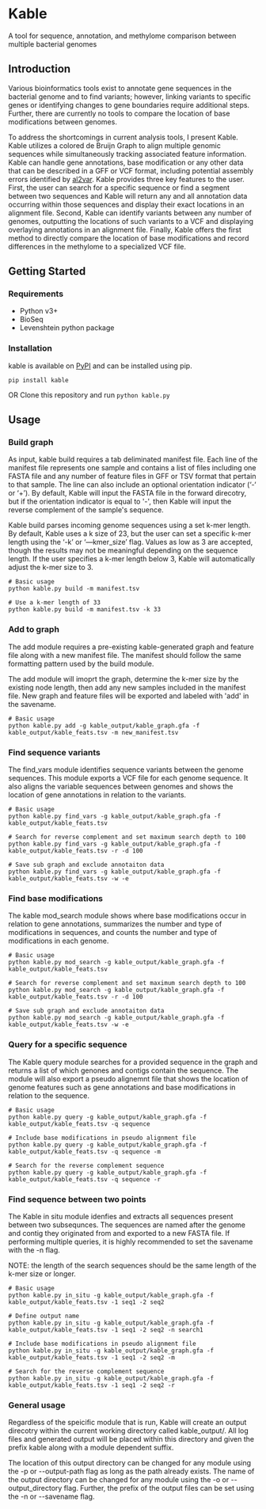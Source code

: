 # Kable
A tool for sequence, annotation, and methylome comparison between multiple bacterial genomes

## Introduction
Various bioinformatics tools exist to annotate gene sequences in the bacterial genome and to find variants; however, linking variants to specific genes or identifying changes to gene boundaries require additional steps. Further, there are currently no tools to compare the location of base modifications between genomes. 

To address the shortcomings in current analysis tools, I present Kable. Kable utilizes a colored de Bruijn Graph to align multiple genomic sequences while simultaneously tracking associated feature information. Kable can handle gene annotations, base modification or any other data that can be described in a GFF or VCF format, including potential assembly errors identified by [al2var](https://github.com/jrhendrix/al2var). Kable provides three key features to the user. First, the user can search for a specific sequence or find a segment between two sequences and Kable will return any and all annotation data occurring within those sequences and display their exact locations in an alignment file. Second, Kable can identify variants between any number of genomes, outputting the locations of such variants to a VCF and displaying overlaying annotations in an alignment file. Finally, Kable offers the first method to directly compare the location of base modifications and record differences in the methylome to a specialized VCF file. 

## Getting Started

### Requirements
* Python v3+
* BioSeq
* Levenshtein python package


### Installation
kable is available on [PyPI](https://pypi.org/project/kable/) and can be installed using pip.

```pip install kable```

OR Clone this repository and run ```python kable.py```

## Usage

### Build graph
As input, kable build requires a tab deliminated manifest file. Each line of the manifest file represents one sample and contains a list of files including one FASTA file and any number of feature files in GFF or TSV format that pertain to that sample. The line can also include an optional orientation indicator (‘-‘ or ‘+’). By default, Kable will input the FASTA file in the forward direcotry, but if the orientation indicator is equal to '-', then Kable will input the reverse complement of the sample's sequence. 

Kable build parses incoming genome sequences using a set k-mer length. By default, Kable uses a k size of 23, but the user can set a specific k-mer length using the ‘-k’ or ‘—kmer_size’ flag. Values as low as 3 are accepted, though the results may not be meaningful depending on the sequence length. If the user specifies a k-mer length below 3, Kable will automatically adjust the k-mer size to 3.

```
# Basic usage
python kable.py build -m manifest.tsv 

# Use a k-mer length of 33
python kable.py build -m manifest.tsv -k 33
```


### Add to graph
The add module requires a pre-existing kable-generated graph and feature file along with a new manifest file. The manifest should follow the same formatting pattern used by the build module. 

The add module will imoprt the graph, determine the k-mer size by the existing node length, then add any new samples included in the manifest file. New graph and feature files will be exported and labeled with 'add' in the savename.

```
# Basic usage
python kable.py add -g kable_output/kable_graph.gfa -f kable_output/kable_feats.tsv -m new_manifest.tsv
```

### Find sequence variants
The find_vars module identifies sequence variants between the genome sequences. This module exports a VCF file for each genome sequence. It also aligns the variable sequences between genomes and shows the location of gene annotations in relation to the variants. 


```
# Basic usage
python kable.py find_vars -g kable_output/kable_graph.gfa -f kable_output/kable_feats.tsv

# Search for reverse complement and set maximum search depth to 100
python kable.py find_vars -g kable_output/kable_graph.gfa -f kable_output/kable_feats.tsv -r -d 100

# Save sub graph and exclude annotaiton data
python kable.py find_vars -g kable_output/kable_graph.gfa -f kable_output/kable_feats.tsv -w -e
```


### Find base modifications

The kable mod_search module shows where base modifications occur in relation to gene annotations, summarizes the number and type of modifications in sequences, and counts the number and type of modifications in each genome. 

```
# Basic usage
python kable.py mod_search -g kable_output/kable_graph.gfa -f kable_output/kable_feats.tsv

# Search for reverse complement and set maximum search depth to 100
python kable.py mod_search -g kable_output/kable_graph.gfa -f kable_output/kable_feats.tsv -r -d 100

# Save sub graph and exclude annotaiton data
python kable.py mod_search -g kable_output/kable_graph.gfa -f kable_output/kable_feats.tsv -w -e
```

### Query for a specific sequence
The Kable query module searches for a provided sequence in the graph and returns a list of which genones and contigs contain the sequence. The module will also export a pseudo alignemnt file that shows the location of genome features such as gene annotations and base modifications in relation to the sequence.

```
# Basic usage
python kable.py query -g kable_output/kable_graph.gfa -f kable_output/kable_feats.tsv -q sequence

# Include base modifications in pseudo alignment file
python kable.py query -g kable_output/kable_graph.gfa -f kable_output/kable_feats.tsv -q sequence -m

# Search for the reverse complement sequence
python kable.py query -g kable_output/kable_graph.gfa -f kable_output/kable_feats.tsv -q sequence -r

```

### Find sequence between two points
The Kable in situ module idenfies and extracts all sequences present between two subsequnces. The sequences are named after the genome and contig they originated from and exported to a new FASTA file. If performing multiple queries, it is highly recommended to set the savename with the -n flag.

NOTE: the length of the search sequences should be the same length of the k-mer size or longer. 

```
# Basic usage
python kable.py in_situ -g kable_output/kable_graph.gfa -f kable_output/kable_feats.tsv -1 seq1 -2 seq2

# Define output name
python kable.py in_situ -g kable_output/kable_graph.gfa -f kable_output/kable_feats.tsv -1 seq1 -2 seq2 -n search1

# Include base modifications in pseudo alignment file
python kable.py in_situ -g kable_output/kable_graph.gfa -f kable_output/kable_feats.tsv -1 seq1 -2 seq2 -m

# Search for the reverse complement sequence
python kable.py in_situ -g kable_output/kable_graph.gfa -f kable_output/kable_feats.tsv -1 seq1 -2 seq2 -r
```


### General usage
Regardless of the speicific module that is run, Kable will create an output direcotry within the current working directory called kable_output/. All log files and generated output will be placed within this directory and given the prefix kable along with a module dependent suffix. 

The location of this output directory can be changed for any module using the -p or --output-path flag as long as the path already exists. The name of the output directory can be changed for any module using the -o or --output_directory flag. Further, the prefix of the output files can be set using the -n or --savename flag. 





